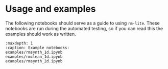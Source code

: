 # Usage and examples

The following notebooks should serve as a guide to using `rm-lite`. These
notebooks are run during the automated testing, so if you can read this the
examples should work as written.

```{toctree}
:maxdepth: 1
:caption: Example notebooks:
examples/rmsynth_1d.ipynb
examples/rmclean_1d.ipynb
examples/rmsynth_2d.ipynb

```
